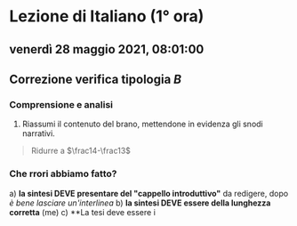# Lezione di Italiano (1° ora)

## venerdì 28 maggio 2021, 08:01:00

## Correzione verifica tipologia $B$

  ### Comprensione e analisi
  1. Riassumi il contenuto del brano, mettendone in evidenza gli snodi narrativi.

> Ridurre a $\frac14-\frac13$ 

### Che rrori abbiamo fatto?
a) **la sintesi DEVE presentare del "cappello introduttivo"** da redigere, dopo *è bene lasciare un'interlinea*
b) **la sintesi DEVE essere della lunghezza corretta** (me)
c) **La tesi deve essere i
<!--stackedit_data:
eyJoaXN0b3J5IjpbNjQzNzI3MjU3LDE0MzA2NTM1NTgsMTY4Mz
Q4NDAxXX0=
-->
